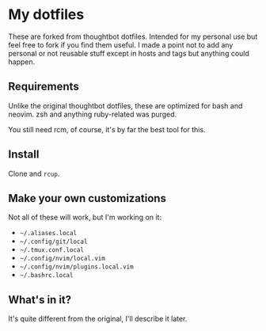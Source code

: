 My dotfiles
===================

These are forked from thoughtbot dotfiles. Intended for my personal use but feel free to fork if you find them useful. I made a point not to add any personal or not reusable stuff except in hosts and tags but anything could happen.

Requirements
------------

Unlike the original thoughtbot dotfiles, these are optimized for bash and neovim. zsh and anything ruby-related was purged.

You still need rcm, of course, it's by far the best tool for this.

Install
-------

Clone and `rcup`.

Make your own customizations
----------------------------

Not all of these will work, but I'm working on it:

* `~/.aliases.local`
* `~/.config/git/local`
* `~/.tmux.conf.local`
* `~/.config/nvim/local.vim`
* `~/.config/nvim/plugins.local.vim`
* `~/.bashrc.local`


What's in it?
-------------

It's quite different from the original, I'll describe it later.

